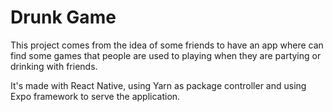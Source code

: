 # Drunk Game

This project comes from the idea of some friends to have an app where can find some games that people are used to playing when they are partying or drinking with friends.

It's made with React Native, using Yarn as package controller and using Expo framework to serve the application.
